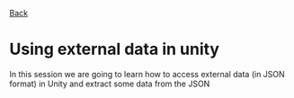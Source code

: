 [Back](https://uwetom.github.io/media-production-worksheets)

# Using external data in unity 
In this session we are going to learn how to access external data (in JSON format) in Unity and extract  some data from the JSON 
<!--stackedit_data:
eyJoaXN0b3J5IjpbNDI3NjU0NzIwLC0xNDg1OTQyMjE0XX0=
-->